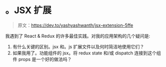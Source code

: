 # 。JSX 扩展

> 原文：<https://dev.to/yashyashwanth/jsx-extension-5ffe>

我遇到了 React & Redux 的许多最佳实践。对我的应用架构的几个疑问是:

1.  有什么关键的区别。jsx 和。js 扩展文件以及何时简洁地使用它们？
2.  如果我用了。功能组件的 jsx。将 redux state 和/或 dispatch 连接到这个组件 props 是一个好的做法吗？